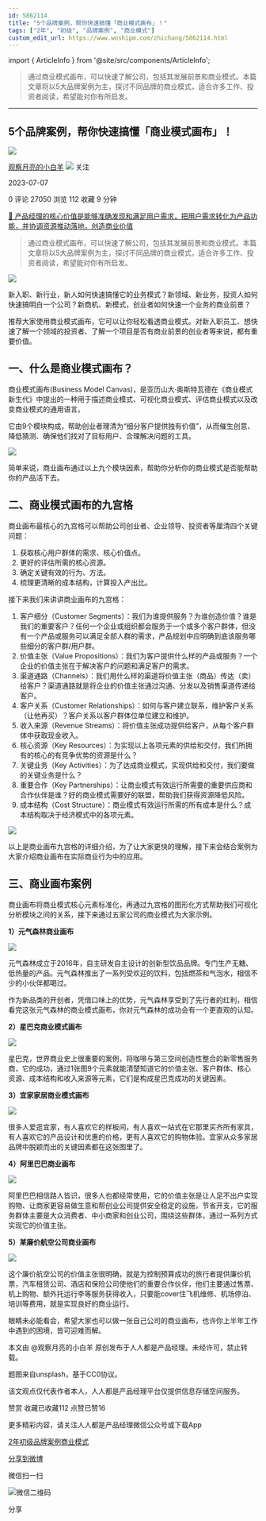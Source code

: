 ```yaml
---
id: 5862114
title: "5个品牌案例，帮你快速搞懂「商业模式画布」！"
tags: ["2年", "初级", "品牌案例", "商业模式"]
custom_edit_url: https://www.woshipm.com/zhichang/5862114.html
---
```

import { ArticleInfo } from '@site/src/components/ArticleInfo';

<ArticleInfo
    author="观察月亮的小白羊"
    authorLink="https://www.woshipm.com/u/698588"
    published="2023-07-07"
    views={27050}
    comments={0}
    collects={112}
/>

> 通过商业模式画布，可以快速了解公司，包括其发展前景和商业模式。本篇文章将以5大品牌案例为主，探讨不同品牌的商业模式，适合许多工作、投资者阅读，希望能对你有所启发。

---

## 5个品牌案例，帮你快速搞懂「商业模式画布」！

[![](https://static.woshipm.com/view/woshipm_api_def_20231127180453_2067.png?imageView2/1/w/72/h/72/q/100)](https://www.woshipm.com/u/698588)

[观察月亮的小白羊](https://www.woshipm.com/u/698588) ![](https://static.woshipm.com/tag/1101_1@2x.png) 关注

2023-07-07

0 评论 27050 浏览 112 收藏 9 分钟

[🔗 产品经理的核心价值是能够准确发现和满足用户需求，把用户需求转化为产品功能，并协调资源推动落地，创造商业价值](https://ke.qidianla.com/courses/90pm)

> 通过商业模式画布，可以快速了解公司，包括其发展前景和商业模式。本篇文章将以5大品牌案例为主，探讨不同品牌的商业模式，适合许多工作、投资者阅读，希望能对你有所启发。

![](https://image.woshipm.com/2023/05/06/a27d3370-ec01-11ed-bbb6-00163e0b5ff3.jpg)

新入职、新行业，新人如何快速搞懂它的业务模式？新领域、新业务，投资人如何快速搞明白一个公司？新商机、新模式，创业者如何快速一个业务的商业前景？

推荐大家使用商业模式画布，它可以让你轻松看透商业模式。对新入职员工、想快速了解一个领域的投资者、了解一个项目是否有商业前景的创业者等来说，都有重要价值。

## 一、什么是商业模式画布？

商业模式画布(Business Model Canvas)，是亚历山大·奥斯特瓦德在《商业模式新生代》中提出的一种用于描述商业模式、可视化商业模式、评估商业模式以及改变商业模式的通用语言。

它由9个模块构成，帮助创业者理清为“细分客户提供独有价值”，从而催生创意、降低猜测、确保他们找对了目标用户、合理解决问题的工具。

![](https://image.woshipm.com/2023/07/07/0d4f9c1c-1c98-11ee-94c6-00163e0b5ff3.png)

简单来说，商业画布通过以上九个模块因素，帮助你分析你的商业模式是否能帮助你的产品活下去。

## 二、商业模式画布的九宫格

商业画布最核心的九宫格可以帮助公司创业者、企业领导、投资者等厘清四个关键问题：

1.  获取核心用户群体的需求、核心价值点。
2.  更好的评估所需的核心资源。
3.  确定关键有效的行为、方法。
4.  梳理更清晰的成本结构，计算投入产出比。

接下来我们来讲讲商业画布的九宫格：

1.  客户细分（Customer Segments）：我们为谁提供服务？为谁创造价值？谁是我们的重要客户？任何一个企业或组织都会服务于一个或多个客户群体，但没有一个产品或服务可以满足全部人群的需求，产品规划中应明确到底该服务哪些细分的客户群/用户群。
2.  价值主张（Value Propositions）：我们为客户提供什么样的产品或服务？一个企业的价值主张在于解决客户的问题和满足客户的需求。
3.  渠道通路（Channels）：我们用什么样的渠道将价值主张（商品）传达（卖）给客户？渠道通路就是将企业的价值主张通过沟通、分发以及销售渠道传递给客户。
4.  客户关系（Customer Relationships）：如何与客户建立联系，维护客户关系（让他再买）？客户关系以客户群体位单位建立和维护。
5.  收入来源（Revenue Streams）：将价值主张成功提供给客户，从每个客户群体中获取现金收入。
6.  核心资源（Key Resources）：为实现以上各项元素的供给和交付，我们所拥有的核心的有竞争优势的资源是什么？
7.  关键业务（Key Activities）：为了达成商业模式，实现供给和交付，我们要做的关键业务是什么？
8.  重要合作（Key Partnerships）：让商业模式有效运行所需要的重要供应商和合作伙伴是谁？好的商业模式需要好的联盟，帮助我们获得资源降低风险。
9.  成本结构（Cost Structure）：商业模式有效运行所需的所有成本是什么？成本结构取决于经济模式中的各项元素。

![](https://image.woshipm.com/2023/07/07/329b0ab0-1c98-11ee-ac15-00163e0b5ff3.png)

以上是商业画布九宫格的详细介绍，为了让大家更快的理解，接下来会结合案例为大家介绍商业画布在实际商业行为中的应用。

## 三、商业画布案例

商业画布将商业模式核心元素标准化，再通过九宫格的图形化方式帮助我们可视化分析模块之间的关系，接下来通过五家公司的商业模式为大家示例。

**1）元气森林商业画布**

![](https://image.woshipm.com/2023/07/07/7700f232-1c98-11ee-94c6-00163e0b5ff3.png)

元气森林成立于2016年，自主研发自主设计的创新型饮品品牌。专门生产无糖、低热量的产品。元气森林推出了一系列受欢迎的饮料，包括燃茶和气泡水，相信不少的小伙伴都喝过。

作为新品类的开创者，凭借口味上的优势，元气森林享受到了先行者的红利，相信看完这张元气森林的商业模式画布，你对元气森林的成功会有一个更直观的认知。

**2）星巴克商业模式画布**

![](https://image.woshipm.com/2023/07/07/7ebdfc68-1c98-11ee-816e-00163e0b5ff3.png)

星巴克，世界商业史上很重要的案例，将咖啡与第三空间创造性整合的新零售服务商，它的成功，通过1张图9个元素就能清楚知道它的价值主张、客户群体、核心资源、成本结构和收入来源等元素，它们是构成星巴克成功的关键因素。

**3）宜家家居商业模式画布**

![](https://image.woshipm.com/2023/07/07/86fb9872-1c98-11ee-87d3-00163e0b5ff3.png)

很多人爱逛宜家，有人喜欢它的样板间，有人喜欢一站式在它那里买齐所有家具，有人喜欢它的产品设计和优惠的价格，更有人喜欢它的购物体验。宜家从众多家居品牌中脱颖而出的关键因素都在这张图里了。

**4）阿里巴巴商业画布**

![](https://image.woshipm.com/2023/07/07/8dede2a2-1c98-11ee-94c6-00163e0b5ff3.png)

阿里巴巴相信路人皆识，很多人也都经常使用，它的价值主张是让人足不出户实现购物、让商家更容易做生意和帮创业公司提供安全稳定的设施，节省开支，它的服务群体主要是大众消费者、中小商家和创业公司，围绕这些群体，通过一系列方式实现它的价值主张。

**5）某廉价航空公司商业画布**

![](https://image.woshipm.com/2023/07/07/95eff13e-1c98-11ee-87d3-00163e0b5ff3.png)

这个廉价航空公司的价值主张很明确，就是为控制预算成功的旅行者提供廉价机票，汽车租赁公司、酒店和保险公司使他们的重要合作伙伴，他们主要通过售票、机上购物、额外托运行李等服务获得收入，只要能cover住飞机维修、机场停泊、培训等费用，就是实现良好的商业运行。

眼睛未必能看会，希望大家也可以做一张自己公司的商业画布，也许你上半年工作中遇到的困境，皆可迎难而解。

本文由 @观察月亮的小白羊 原创发布于人人都是产品经理。未经许可，禁止转载。

题图来自unsplash，基于CC0协议。

该文观点仅代表作者本人，人人都是产品经理平台仅提供信息存储空间服务。

赞赏 收藏已收藏112 点赞已赞16

更多精彩内容，请关注人人都是产品经理微信公众号或下载App

[2年](https://www.woshipm.com/tag/2%e5%b9%b4)[初级](https://www.woshipm.com/tag/%e5%88%9d%e7%ba%a7)[品牌案例](https://www.woshipm.com/tag/%e5%93%81%e7%89%8c%e6%a1%88%e4%be%8b)[商业模式](https://www.woshipm.com/tag/%e5%95%86%e4%b8%9a%e6%a8%a1%e5%bc%8f)

[分享到微博](https://service.weibo.com/share/share.php?appkey=2775287854&title=5个品牌案例，帮你快速搞懂「商业模式画布」！&url=https://www.woshipm.com/zhichang/5862114.html&pic=https://image.woshipm.com/2023/05/06/a27d3370-ec01-11ed-bbb6-00163e0b5ff3.jpg)

微信扫一扫

![微信二维码](https://api.pwmqr.com/qrcode/create/?url=https://www.woshipm.com/zhichang/5862114.html)

分享